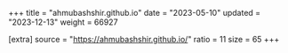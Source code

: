 +++
title = "ahmubashshir.github.io"
date = "2023-05-10"
updated = "2023-12-13"
weight = 66927

[extra]
source = "https://ahmubashshir.github.io/"
ratio = 11
size = 65
+++
